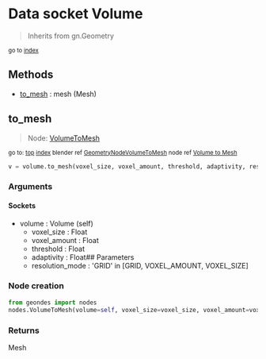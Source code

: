 
# Data socket Volume

> Inherits from gn.Geometry
  
<sub>go to [index](/docs/index.md)</sub>



## Methods

- [to_mesh](#to_mesh) : mesh (Mesh)

## to_mesh

> Node: [VolumeToMesh](/docs/nodes/VolumeToMesh.md)
  
<sub>go to: [top](#data-socket-volume) [index](/docs/index.md)
blender ref [GeometryNodeVolumeToMesh](https://docs.blender.org/api/current/bpy.types.GeometryNodeVolumeToMesh.html)
node ref [Volume to Mesh](https://docs.blender.org/manual/en/latest/modeling/geometry_nodes/volume/volume_to_mesh.html) </sub>
                          
```python
v = volume.to_mesh(voxel_size, voxel_amount, threshold, adaptivity, resolution_mode)
```

### Arguments


#### Sockets

- volume : Volume (self)
  - voxel_size : Float
  - voxel_amount : Float
  - threshold : Float
  - adaptivity : Float## Parameters
  - resolution_mode : 'GRID' in [GRID, VOXEL_AMOUNT, VOXEL_SIZE]

### Node creation

```python
from geondes import nodes
nodes.VolumeToMesh(volume=self, voxel_size=voxel_size, voxel_amount=voxel_amount, threshold=threshold, adaptivity=adaptivity, resolution_mode=resolution_mode)
```

### Returns

Mesh

